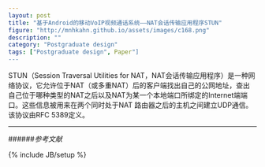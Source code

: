 ```yaml
---
layout: post
title: "基于Android的移动VoIP视频通话系统——NAT会话传输应用程序STUN"
figure: "http://mnhkahn.github.io/assets/images/c168.png"
description: ""
category: "Postgraduate design"
tags: ["Postgraduate design", Paper"]
---
```


STUN（Session Traversal Utilities for NAT，NAT会话传输应用程序）是一种网络协议，它允许位于NAT（或多重NAT）后的客户端找出自己的公网地址，查出自己位于哪种类型的NAT之后以及NAT为某一个本地端口所绑定的Internet端端口。这些信息被用来在两个同时处于NAT 路由器之后的主机之间建立UDP通信。该协议由RFC 5389定义。

---
######*参考文献*



{% include JB/setup %}